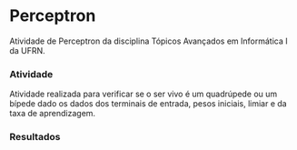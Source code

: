 # Perceptron
Atividade de Perceptron da disciplina Tópicos Avançados em Informática I da UFRN.

### Atividade

Atividade realizada para verificar se o ser vivo é um quadrúpede ou um bípede dado os dados dos terminais de entrada, pesos iniciais, limiar e da taxa de aprendizagem.

### Resultados

